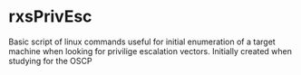 # rxsPrivEsc
Basic script of linux commands useful for initial enumeration of a target machine when looking for privilige escalation vectors.  Initially created when studying for the OSCP
